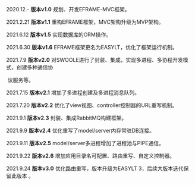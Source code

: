 2020.12.-  **版本v1.0** 规划、开发EFRAME-MVC框架。

2021.2.21 **版本v1.1** 重构EFRAME框架，MVC架构升级为MVP架构。

2021.6.12 **版本v1.5** 实现数据库的ORM操作。

2021.6.30 **版本v1.6** EFRAME框架更名为EASYLT，优化了框架运行机制。

2021.7.9   **版本v2.0** 对SWOOLE进行了封装、集成，实现多进程、多协程开发模式，创建多种通信协

​                  议服务等。

2021.7.15 **版本v2.1** 增加了多进程创建及多进程消息队列。

2021.7.20 **版本v2.2** 优化了view视图、controller控制器的URL重写机制。

2021.9.1   **版本v2.3** 封装、集成RabbitMQ构建框架。

2021.9.9   **版本v2.4** 优化重写了model/server内存常驻DB连接。

2021.9.11 **版本v2.5** model/server多进程增加了进程池与PIPE通信。

2021.9.22 **版本v2.6** 增加应用目录名可配置、路由重写、自定义控制器。

2021.9.24 **版本v3.0** 优化路由重写，版本升级为EASYLT 3，后续大版本迭代保留此版本 。

